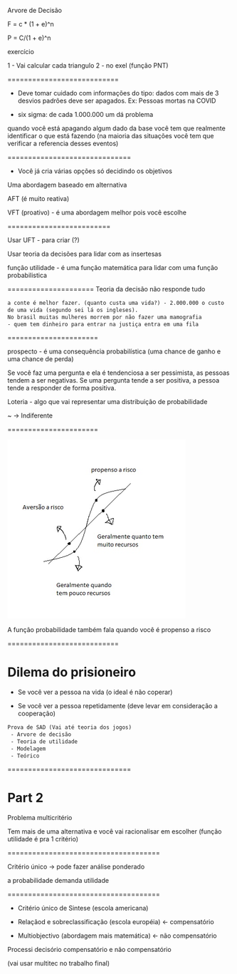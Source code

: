 Arvore de Decisão

F = c * (1 + e)^n

P = C/(1 + e)^n

exercício

1 - Vai calcular cada triangulo
2 - no exel (função PNT)


===========================

- Deve tomar cuidado com informações do tipo: dados com mais de 3 desvios padrões deve ser apagados. Ex: Pessoas mortas na COVID


- six sigma: de cada 1.000.000 um dá problema

quando você está apagando algum dado da base você tem que realmente identificar o que está fazendo (na maioria das situações você tem que verificar a referencia desses eventos)

==============================

- Você já cria várias opções só decidindo os objetivos

Uma abordagem baseado em alternativa

AFT (é muito reativa)

VFT (proativo) - é uma abordagem melhor pois você escolhe

=========================

Usar UFT - para criar (?)

Usar teoria da decisões para lidar com as insertesas 

função utilidade - é uma função matemática para lidar com uma função probabilistica

=====================
Teoria da decisão não responde tudo

```
a conte é melhor fazer. (quanto custa uma vida?) - 2.000.000 o custo de uma vida (segundo sei lá os ingleses).
No brasil muitas mulheres morrem por não fazer uma mamografia
- quem tem dinheiro para entrar na justiça entra em uma fila
```


======================

prospecto - é uma consequência probabilística (uma chance de ganho e uma chance de perda)

Se você faz uma pergunta e ela é tendenciosa a ser pessimista, as pessoas tendem a ser negativas. Se uma pergunta tende a ser positiva, a pessoa tende a responder de forma positiva.

Loteria - algo que vai representar uma distribuição de probabilidade

~ -> Indiferente 

======================

<img src=".assets/averarisco.jpg">

A função probabilidade também fala quando você é propenso a risco

===========================
# Dilema do prisioneiro

- Se você ver a pessoa na vida (o ideal é não coperar)

- Se você ver a pessoa repetidamente (deve levar em consideração a cooperação)

```
Prova de SAD (Vai até teoria dos jogos)
 - Arvore de decisão
 - Teoria de utilidade
 - Modelagem
 - Teórico
```

==============================

# Part 2

Problema multicritério

 Tem mais de uma alternativa e você vai racionalisar em escolher (função utilidade é pra 1 critério)
 
 =====================================
 
 Critério único -> pode fazer análise ponderado 
 
 a probabilidade demanda utilidade

=====================================

- Critério único de Sintese (escola americana)

- Relaçãod e sobreclassificação (escola européia) <- compensatório

- Multiobjectivo (abordagem mais matemática) <- não compensatório

Processi decisório compensatório e não compensatório

(vai usar multitec no trabalho final)

